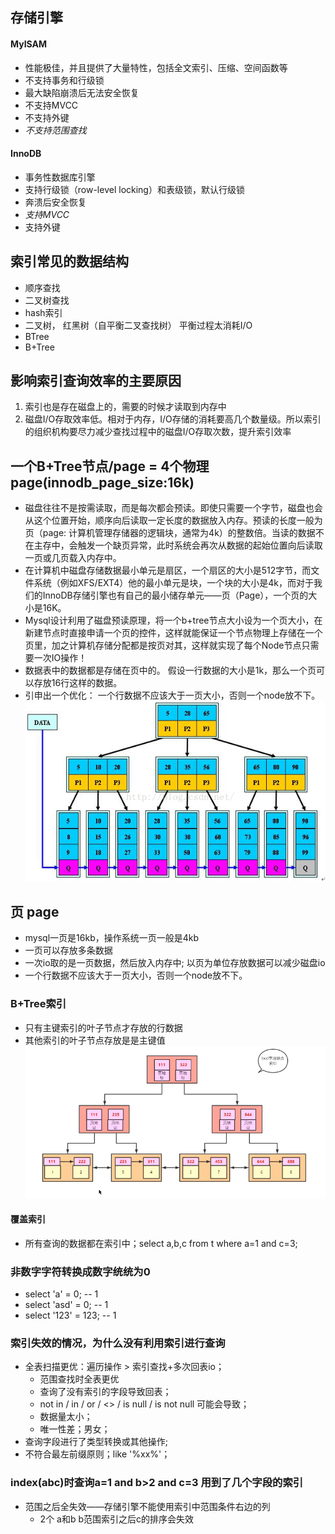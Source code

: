 ## 存储引擎

#### MyISAM

* 性能极佳，并且提供了大量特性，包括全文索引、压缩、空间函数等
* 不支持事务和行级锁
* 最大缺陷崩溃后无法安全恢复
* 不支持MVCC
* 不支持外键
* *不支持范围查找*

#### InnoDB

* 事务性数据库引擎
* 支持行级锁（row-level locking）和表级锁，默认行级锁
* 奔溃后安全恢复
* *支持MVCC*
* 支持外键

## 索引常见的数据结构

* 顺序查找
* 二叉树查找
* hash索引
* 二叉树， 红黑树（自平衡二叉查找树） 平衡过程太消耗I/O
* BTree
* B+Tree

## 影响索引查询效率的主要原因

1. 索引也是存在磁盘上的，需要的时候才读取到内存中
2. 磁盘I/O存取效率低。相对于内存，I/O存储的消耗要高几个数量级。所以索引的组织机构要尽力减少查找过程中的磁盘I/O存取次数，提升索引效率

## 一个B+Tree节点/page = 4个物理page(innodb_page_size:16k)

* 磁盘往往不是按需读取，而是每次都会预读。即使只需要一个字节，磁盘也会从这个位置开始，顺序向后读取一定长度的数据放入内存。预读的长度一般为页（page:
  计算机管理存储器的逻辑块，通常为4k）的整数倍。当读的数据不在主存中，会触发一个缺页异常，此时系统会再次从数据的起始位置向后读取一页或几页载入内存中。
* 在计算机中磁盘存储数据最小单元是扇区，一个扇区的大小是512字节，而文件系统（例如XFS/EXT4）他的最小单元是块，一个块的大小是4k，而对于我们的InnoDB存储引擎也有自己的最小储存单元——页（Page），一个页的大小是16K。
* Mysql设计利用了磁盘预读原理，将一个b+tree节点大小设为一个页大小，在新建节点时直接申请一个页的控件，这样就能保证一个节点物理上存储在一个页里，加之计算机存储分配都是按页对其，这样就实现了每个Node节点只需要一次IO操作！
* 数据表中的数据都是存储在页中的。 假设一行数据的大小是1k，那么一个页可以存放16行这样的数据。
* 引申出一个优化： 一个行数据不应该大于一页大小，否则一个node放不下。
  ![B+Tree数据结构示例图](images/20161102110552768.png)

## 页 page

* mysql一页是16kb，操作系统一页一般是4kb
* 一页可以存放多条数据
* 一次io取的是一页数据，然后放入内存中; 以页为单位存放数据可以减少磁盘io
* 一个行数据不应该大于一页大小，否则一个node放不下。

### B+Tree索引

* 只有主键索引的叶子节点才存放的行数据
* 其他索引的叶子节点存放是是主键值
  ![B+Tree其他索引数据结构示例图](images/bcd字段联合索引.png)

#### 覆盖索引 
* 所有查询的数据都在索引中；select a,b,c from t where a=1 and c=3;
### 非数字字符转换成数字统统为0

* select 'a' = 0; -- 1
* select 'asd' = 0; -- 1
* select '123' = 123; -- 1

### 索引失效的情况，为什么没有利用索引进行查询

* 全表扫描更优：遍历操作 > 索引查找+多次回表io；
  * 范围查找时全表更优
  * 查询了没有索引的字段导致回表；
  * not in / in / or / <> / is null / is not null 可能会导致；
  * 数据量太小；
  * 唯一性差；男女；
* 查询字段进行了类型转换或其他操作;
* 不符合最左前缀原则；like '%xx%'；

### index(abc)时查询a=1 and b>2 and c=3 用到了几个字段的索引
* 范围之后全失效——存储引擎不能使用索引中范围条件右边的列
  * 2个 a和b b范围索引之后c的排序会失效

  